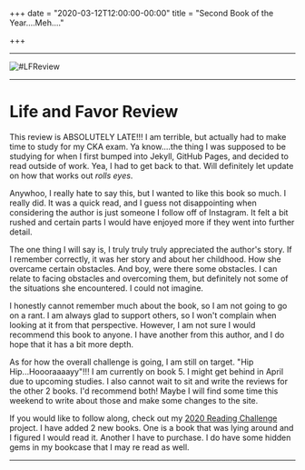 +++
date = "2020-03-12T12:00:00-00:00"
title = "Second Book of the Year....Meh...."

+++

---

![#LFReview](https://images-na.ssl-images-amazon.com/images/I/41OwG%2B4b4YL._SX326_BO1,204,203,200_.jpg)

---
# Life and Favor Review

This review is ABSOLUTELY LATE!!! I am terrible, but actually had to make time to study for my CKA exam. Ya know....the thing I was supposed to be studying for when I first bumped into Jekyll, GitHub Pages, and decided to read outside of work. Yea, I had to get back to that. Will definitely let update on how that works out *rolls eyes*.

Anywhoo, I really hate to say this, but I wanted to like this book so much. I really did. It was a quick read, and I guess not disappointing when considering the author is just someone I follow off of Instagram. It felt a bit rushed and certain parts I would have enjoyed more if they went into further detail.

The one thing I will say is, I truly truly truly appreciated the author's story. If I remember correctly, it was her story and about her childhood. How she overcame certain obstacles. And boy, were there some obstacles. I can relate to facing obstacles and overcoming them, but definitely not some of the situations she encountered. I could not imagine.

I honestly cannot remember much about the book, so I am not going to go on a rant. I am always glad to support others, so I won't complain when looking at it from that perspective. However, I am not sure I would recommend this book to anyone. I have another from this author, and I do hope that it has a bit more depth.

As for how the overall challenge is going, I am still on target. "Hip Hip...Hoooraaaayy"!!! I am currently on book 5. I might get behind in April due to upcoming studies. I also cannot wait to sit and write the reviews for the other 2 books. I'd recommend both! Maybe I will find some time this weekend to write about those and make some changes to the site.

If you would like to follow along, check out my [2020 Reading Challenge](2020-01-01-reading-list-2020.md) project. I have added 2 new books. One is a book that was lying around and I figured I would read it. Another I have to purchase. I do have some hidden gems in my bookcase that I may re read as well.

---
